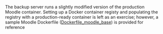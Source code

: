 The backup server runs a slightly modified version of the production Moodle container. Setting up a Docker container registy and populating the registry with a production-ready container is left as an exercise; however, a sample Moodle Dockerfile ([Dockerfile_moodle_base](Dockerfile_moodle_base)) is provided for reference
